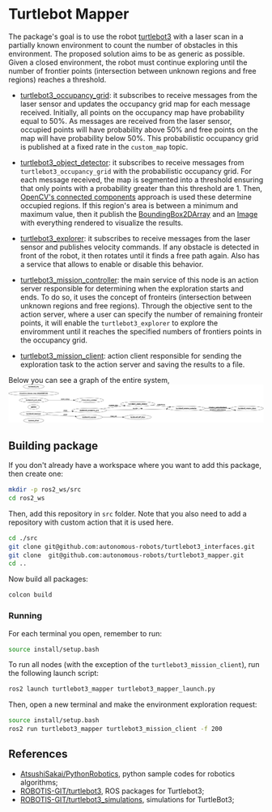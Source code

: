 # Turtlebot Mapper

The package's goal is to use the robot [turtlebot3](https://github.com/ROBOTIS-GIT/turtlebot3) with a laser scan in a partially known environment to count the number of obstacles in this environment. The proposed solution aims to be as generic as possible. Given a closed environment, the robot must continue exploring until the number of frontier points (intersection between unknown regions and free regions) reaches a threshold.

* [turtlebot3_occupancy_grid](turtlebot3_mapper/turtlebot3_occupancy_grid/turtlebot3_occupancy_grid.py): it subscribes to receive messages from the laser sensor and updates the occupancy grid map for each message received. Initially, all points on the occupancy map have probability equal to 50%. As messages are received from the laser sensor, occupied points will have probability above 50% and free points on the map will have probability below 50%. This probabilistic occupancy grid is published at a fixed rate in the `custom_map` topic.

* [turtlebot3_object_detector](turtlebot3_mapper/turtlebot3_object_detector/turtlebot3_object_detector.py): it subscribes to receive messages from `turtlebot3_occupancy_grid` with the probabilistic occupancy grid. For each message received, the map is segmented into a threshold ensuring that only points with a probability greater than this threshold are 1. Then, [OpenCV's connected components](https://docs.opencv.org/3.4/d3/dc0/group__imgproc__shape.html#ga107a78bf7cd25dec05fb4dfc5c9e765f) approach is used these determine occupied regions. If this region's area is between a minimum and maximum value, then it publish the [BoundingBox2DArray](http://docs.ros.org/en/api/vision_msgs/html/msg/BoundingBox2DArray.html) and an [Image](http://docs.ros.org/en/noetic/api/sensor_msgs/html/msg/Image.html) with everything rendered to visualize the results.

* [turtlebot3_explorer](turtlebot3_mapper/turtlebot3_explorer/turtlebot3_explorer.py): it subscribes to receive messages from the laser sensor and publishes velocity commands. If any obstacle is detected in front of the robot, it then rotates until it finds a free path again. Also has a service that allows to enable or disable this behavior.

* [turtlebot3_mission_controller](turtlebot3_mapper/turtlebot3_mission_controller/turtlebot3_mission_controller.py): the main service of this node is an action server responsible for determining when the exploration starts and ends. To do so, it uses the concept of fronteirs (intersection between unknown regions and free regions). Through the objective sent to the action server, where a user can specify the number of remaining fronteir points, it will enable the `turtlebot3_explorer` to explore the enviromment until it reaches the specified numbers of frontiers points in the occupancy grid.

* [turtlebot3_mission_client](turtlebot3_mapper/turtlebot3_mission_client/turtlebot3_mission_client.py): action client responsible for sending the exploration task to the action server and saving the results to a file.

Below you can see a graph of the entire system,
![ROS graph](resource/rosgraph.png)


## Building package

If you don't already have a workspace where you want to add this package, then create one:
```bash
mkdir -p ros2_ws/src
cd ros2_ws
```

Then, add this repository in `src` folder. Note that you also need to add a repository with custom action that it is used here.
```bash
cd ./src
git clone git@github.com:autonomous-robots/turtlebot3_interfaces.git
git clone  git@github.com:autonomous-robots/turtlebot3_mapper.git
cd ..
```

Now build all packages:
```bash
colcon build
```

### Running
For each terminal you open, remember to run:
```bash
source install/setup.bash
```

To run all nodes (with the exception of the `turtlebot3_mission_client`), run the following launch script:
```bash
ros2 launch turtlebot3_mapper turtlebot3_mapper_launch.py
```

Then, open a new terminal and make the environment exploration request:
```bash
source install/setup.bash
ros2 run turtlebot3_mapper turtlebot3_mission_client -f 200
```

## References

* [AtsushiSakai/PythonRobotics](https://github.com/AtsushiSakai/PythonRobotics), python sample codes for robotics algorithms;
* [ROBOTIS-GIT/turtlebot3](https://github.com/ROBOTIS-GIT/turtlebot3), ROS packages for Turtlebot3;
* [ROBOTIS-GIT/turtlebot3_simulations](https://github.com/ROBOTIS-GIT/turtlebot3_simulations), simulations for TurtleBot3;